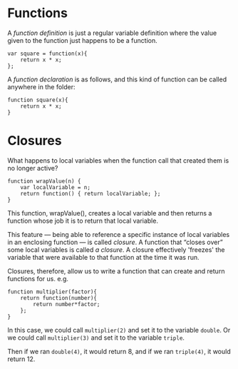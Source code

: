 # Functions

A *function definition* is just a regular variable definition where the value given to the function just happens to be a function.

    var square = function(x){
    	return x * x;
    };

A *function declaration* is as follows, and this kind of function can be called anywhere in the folder:

    function square(x){
    	return x * x;
    }


# Closures
What happens to local variables when the function call that created them is no longer active?

    function wrapValue(n) {
    	var localVariable = n;
    	return function() { return localVariable; };
    }

This function, wrapValue(), creates a local variable and then returns a function whose job it is to return that local variable. 

This feature — being able to reference a specific instance of local variables in an enclosing function — is called *closure*. A function that “closes over” some local variables is called *a closure*. A closure effectively 'freezes' the variable that were available to that function at the time it was run. 

Closures, therefore, allow us to write a function that can create and return functions for us. e.g.

    function multiplier(factor){
    	return function(number){
    		return number*factor;
    	};
    }

In this case, we could call `multiplier(2)` and set it to the variable `double`. Or we could call `multiplier(3)` and set it to the variable `triple`.

Then if we ran `double(4)`, it would return 8, and if we ran `triple(4)`, it would return 12. 

